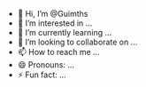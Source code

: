 - 👋 Hi, I’m @Guimths
- 👀 I’m interested in ...
- 🌱 I’m currently learning ...
- 💞️ I’m looking to collaborate on ...
- 📫 How to reach me ...
- 😄 Pronouns: ...
- ⚡ Fun fact: ...

<!---
Guimths/Guimths is a ✨ special ✨ repository because its `README.md` (this file) appears on your GitHub profile.
You can click the Preview link to take a look at your changes.
--->
